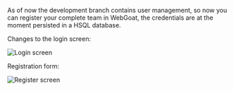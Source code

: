 As of now the development branch contains user management, so now you can register your complete team in WebGoat, the 
credentials are at the moment persisted in a HSQL database.

Changes to the login screen:

![Login screen](https://raw.githubusercontent.com/wiki/WebGoat/WebGoat/images/user-management.png)

Registration form:

![Register screen](https://raw.githubusercontent.com/wiki/WebGoat/WebGoat/images/register-user.png)